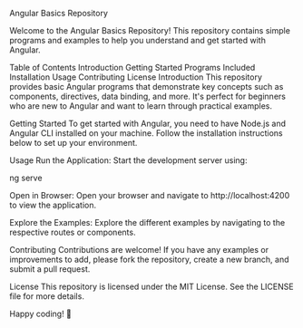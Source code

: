 Angular Basics Repository

Welcome to the Angular Basics Repository! This repository contains simple programs and examples to help you understand and get started with Angular.

Table of Contents
Introduction
Getting Started
Programs Included
Installation
Usage
Contributing
License
Introduction
This repository provides basic Angular programs that demonstrate key concepts such as components, directives, data binding, and more. It's perfect for beginners who are new to Angular and want to learn through practical examples.

Getting Started
To get started with Angular, you need to have Node.js and Angular CLI installed on your machine. Follow the installation instructions below to set up your environment.

Usage
Run the Application: Start the development server using:

ng serve

Open in Browser: Open your browser and navigate to http://localhost:4200 to view the application.

Explore the Examples: Explore the different examples by navigating to the respective routes or components.

Contributing
Contributions are welcome! If you have any examples or improvements to add, please fork the repository, create a new branch, and submit a pull request.

License
This repository is licensed under the MIT License. See the LICENSE file for more details.

Happy coding! 🚀



